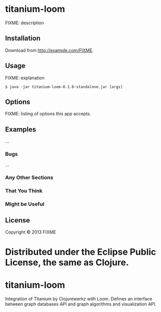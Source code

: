 # titanium-loom

FIXME: description

## Installation

Download from http://example.com/FIXME.

## Usage

FIXME: explanation

    $ java -jar titanium-loom-0.1.0-standalone.jar [args]

## Options

FIXME: listing of options this app accepts.

## Examples

...

### Bugs

...

### Any Other Sections
### That You Think
### Might be Useful

## License

Copyright © 2013 FIXME

Distributed under the Eclipse Public License, the same as Clojure.
=======
titanium-loom
=============

Integration of Titanium by Clojurewerkz with Loom. Defines an interface between graph databases API and graph algorithms and visualization API.
